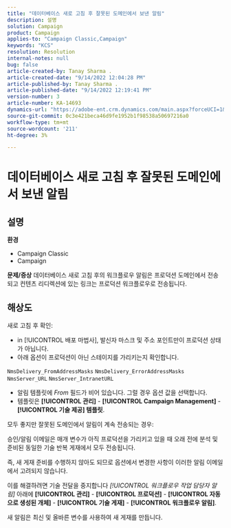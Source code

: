 ```yaml
---
title: "데이터베이스 새로 고침 후 잘못된 도메인에서 보낸 알림"
description: 설명
solution: Campaign
product: Campaign
applies-to: "Campaign Classic,Campaign"
keywords: "KCS"
resolution: Resolution
internal-notes: null
bug: false
article-created-by: Tanay Sharma .
article-created-date: "9/14/2022 12:04:28 PM"
article-published-by: Tanay Sharma .
article-published-date: "9/14/2022 12:19:41 PM"
version-number: 3
article-number: KA-14693
dynamics-url: "https://adobe-ent.crm.dynamics.com/main.aspx?forceUCI=1&pagetype=entityrecord&etn=knowledgearticle&id=a95eeb5e-2534-ed11-9db1-002248086735"
source-git-commit: 0c3e421beca46d9fe1952b1f98538a50697216a0
workflow-type: tm+mt
source-wordcount: '211'
ht-degree: 3%

---
```


# 데이터베이스 새로 고침 후 잘못된 도메인에서 보낸 알림

## 설명

<b>환경</b>
- Campaign Classic
- Campaign



<b>문제/증상</b>
데이터베이스 새로 고침 후의 워크플로우 알림은 프로덕션 도메인에서 전송되고 컨텐츠 리디렉션에 있는 링크는 프로덕션 워크플로우로 전송됩니다.


## 해상도


새로 고침 후 확인:

- in [!UICONTROL 배포 마법사], 발신자 마스크 및 주소 포인트만이 프로덕션 상태가 아닙니다.
- 아래 옵션이 프로덕션이 아닌 스테이지를 가리키는지 확인합니다.


`NmsDelivery_FromAddressMasks`
`NmsDelivery_ErrorAddressMasks`
`NmsServer_URL`
`NmsServer_IntranetURL`



- 알림 템플릿에 *From* 필드가 비어 있습니다. 그럴 경우 옵션 값을 선택합니다.
- 템플릿은 <b>[!UICONTROL 관리]</b> - <b>[!UICONTROL Campaign Management]</b> - <b>[!UICONTROL 기술 제공] 템플릿</b>.




모두 좋지만 잘못된 도메인에서 알림이 계속 전송되는 경우:

승인/알림 이메일은 매개 변수가 아직 프로덕션을 가리키고 있을 때 오래 전에 분석 및 준비된 동일한 기술 반복 게재에서 모두 전송됩니다.

즉, 새 게재 준비를 수행하지 않아도 되므로 옵션에서 변경한 사항이 이러한 알림 이메일에서 고려되지 않습니다.

이를 해결하려면 기술 전달을 중지합니다 *[!UICONTROL 워크플로우 작업 담당자 알림]* 아래에 <b>[!UICONTROL 관리]</b> - <b>[!UICONTROL 프로덕션]</b> - <b>[!UICONTROL 자동으로 생성된 개체]</b> - <b>[!UICONTROL 기술 게재]</b> - <b>[!UICONTROL 워크플로우 알림]</b>.

새 알림은 최신 및 올바른 변수를 사용하여 새 게재를 만듭니다.


